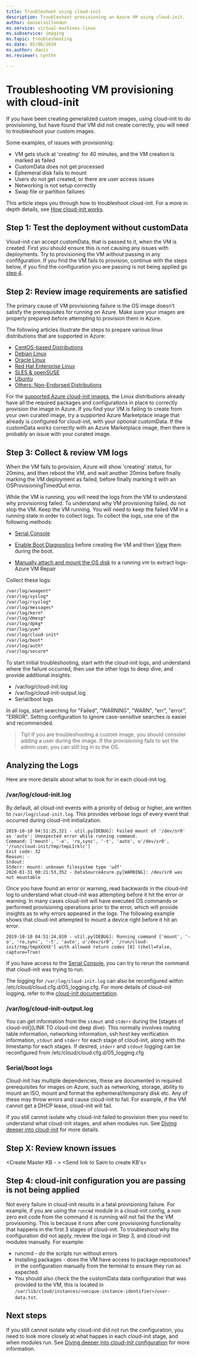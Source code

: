 ```yaml
---
title: Troubleshoot using cloud-init 
description: Troubleshoot provisioning an Azure VM using cloud-init.
author: danielsollondon 
ms.service: virtual-machines-linux
ms.subservice: imaging
ms.topic: troubleshooting
ms.date: 05/06/2020
ms.author: danis
ms.reviewer: cynthn

---
```



# Troubleshooting VM provisioning with cloud-init

If you have been creating generalized custom images, using cloud-init to do provisioning, but have found that VM did not create correctly, you will need to troubleshoot your custom images.

Some examples, of issues with provisioning:
- VM gets stuck at 'creating' for 40 minutes, and the VM creation is marked as failed
- CustomData does not get processed
- Ephemeral disk fails to mount
- Users do not get created, or there are user access issues
- Networking is not setup correctly
- Swap file or partition failures

This article steps you through how to troubleshoot cloud-init. For a more in depth details, see [How cloud-init works](https://msazure.visualstudio.com/AzureWiki/_wiki/wikis/AzureWiki.wiki/53162/cloud-init-deep-dive).

## Step 1: Test the deployment without customData

Vloud-init can accept customData, that is passed to it, when the VM is created. First you should ensure this is not causing any issues with deployments. Try to provisioning the VM without passing in any confifguration. If you find the VM fails to provision, continue with the steps below, if you find the configuration you are passing is not being applied go [step 4](). 

## Step 2: Review image requirements are satisfied
The primary cause of VM provisioning failure is the OS image doesn't satisfy the prerequisites for running on Azure. Make sure your images are properly prepared before attempting to provision them in Azure. 


The following articles illustrate the steps to prepare various linux distributions that are supported in Azure:

- [CentOS-based Distributions](create-upload-centos.md?toc=%2fazure%2fvirtual-machines%2flinux%2ftoc.json)
- [Debian Linux](debian-create-upload-vhd.md?toc=%2fazure%2fvirtual-machines%2flinux%2ftoc.json)
- [Oracle Linux](oracle-create-upload-vhd.md?toc=%2fazure%2fvirtual-machines%2flinux%2ftoc.json)
- [Red Hat Enterprise Linux](redhat-create-upload-vhd.md?toc=%2fazure%2fvirtual-machines%2flinux%2ftoc.json)
- [SLES & openSUSE](suse-create-upload-vhd.md?toc=%2fazure%2fvirtual-machines%2flinux%2ftoc.json)
- [Ubuntu](create-upload-ubuntu.md?toc=%2fazure%2fvirtual-machines%2flinux%2ftoc.json)
- [Others: Non-Endorsed Distributions](create-upload-generic.md?toc=%2fazure%2fvirtual-machines%2flinux%2ftoc.json)

For the [supported Azure cloud-init images](https://docs.microsoft.com/azure/virtual-machines/linux/using-cloud-init), the Linux distributions already have all the required packages and configurations in place to correctly provision the image in Azure. If you find your VM is failing to create from your own curated image, try a supported Azure Marketplace image that already is configured for cloud-init, with your optional customData. If the customData works correctly with an Azure Marketplace image, then there is probably an issue with your curated image.

## Step 3: Collect & review VM logs

When the VM fails to provision, Azure will show 'creating' status, for 20mins, and then reboot the VM, and wait another 20mins before finally marking the VM deployment as failed, before finally marking it with an OSProvisioningTimedOut error.

While the VM is running, you will need the logs from the VM to understand why provisioning failed.  To understand why VM provisioning failed, do not stop the VM. Keep the VM running. You will need to keep the failed VM in a running state in order to collect logs. To collect the logs, use one of the following methods:

- [Serial Console](https://docs.microsoft.com/azure/virtual-machines/linux/serial-console-grub-single-user-mode)

- [Enable Boot Diagnostics](https://docs.microsoft.com/azure/virtual-machines/linux/tutorial-monitor#enable-boot-diagnostics) before creating the VM and then [View](https://docs.microsoft.com/azure/virtual-machines/linux/tutorial-monitor#view-boot-diagnostics) them during the boot.

- [Manually attach and mount the OS disk](https://docs.microsoft.com/azure/virtual-machines/troubleshooting/troubleshoot-recovery-disks-portal-linux) to a running vm to extract logs- Azure VM Repair

Collect these logs:
```bash
/var/log/waagent*
/var/log/syslog*
/var/log/rsyslog*
/var/log/messages*
/var/log/kern*
/var/log/dmesg*
/var/log/dpkg*
/var/log/yum*
/var/log/cloud-init*
/var/log/boot*
/var/log/auth*
/var/log/secure*
```
To start initial troubleshooting, start with the cloud-init logs, and understand where the failure occurred, then use the other logs to deep dive, and provide additional insights. 
* /var/log/cloud-init.log
* /var/log/cloud-init-output.log
* Serial/boot logs

In all logs, start searching for "Failed", "WARNING", "WARN", "err", "error", "ERROR". Setting configuration to ignore case-sensitive searches is easier and recommended. 

> Tip! If you are troubleshooting a custom image, you should consider adding a user during the image. If the provisioning fails to set the admin user, you can still log in to the OS.

## Analyzing the Logs

Here are more details about what to look for in each cloud-init log.

### /var/log/cloud-init.log

By default, all cloud-init events with a priority of debug or higher, are written to `/var/log/cloud-init.log`. This provides verbose logs of every event that occurred during cloud-init initialization. 

```text
2019-10-10 04:51:25,321 - util.py[DEBUG]: Failed mount of '/dev/sr0' as 'auto': Unexpected error while running command.
Command: ['mount', '-o', 'ro,sync', '-t', 'auto', u'/dev/sr0', '/run/cloud-init/tmp/tmpLIrklc']
Exit code: 32
Reason: -
Stdout:
Stderr: mount: unknown filesystem type 'udf'
2020-01-31 00:21:53,352 - DataSourceAzure.py[WARNING]: /dev/sr0 was not mountable
```


Once you have found an error or warning, read backwards in the cloud-init log to understand what cloud-init was attempting before it hit the error or warning. In many cases cloud-init will have executed OS commands or performed provisioning operations prior to the error, which will provide insights as to why errors appeared in the logs. The following example shows that cloud-init attempted to mount a device right before it hit an error.

```output
2019-10-10 04:51:24,010 - util.py[DEBUG]: Running command ['mount', '-o', 'ro,sync', '-t', 'auto', u'/dev/sr0', '/run/cloud-init/tmp/tmpXXXXX'] with allowed return codes [0] (shell=False, capture=True)
```

If you have access to the [Serial Console](https://docs.microsoft.com/azure/virtual-machines/linux/serial-console-grub-single-user-mode), you can try to rerun the command that cloud-init was trying to run.

The logging for `/var/log/cloud-init.log` can also be reconfigured within /etc/cloud/cloud.cfg.d/05_logging.cfg. For more details of cloud-init logging, refer to the [cloud-init documentation](https://cloudinit.readthedocs.io/en/latest/topics/logging.html). 

### /var/log/cloud-init-output.log

You can get information from the `stdout` and `stderr` during the [stages of cloud-init](LINK TO cloud-init deep dive). This normally involves routing table information, networking information, ssh host key verification information, `stdout` and `stderr` for each stage of cloud-init, along with the timestamp for each stages. If desired, `stderr` and `stdout` logging can be reconfigured from /etc/cloud/cloud.cfg.d/05_logging.cfg

### Serial/boot logs 

Cloud-init has multiple dependencies, these are documented in required prerequisites for images on Azure, such as networking, storage, ability to mount an ISO, mount and format the ephemeral/temporary disk etc. Any of these may throw errors and cause cloud-init to fail. For example, if the VM cannot get a DHCP lease, cloud-init will fail.

If you still cannot isolate why cloud-init failed to provision then you need to understand what cloud-init stages, and when modules run. See [Diving deeper into cloud-init]() for more details.

## Step X: Review known issues
<Create Master KB - > <DS>
<Send link to Saim to create KB's>

## Step 4: cloud-init configuration you are passing is not being applied
Not every failure in cloud-init results in a fatal provisioning failure. For example, if you are using the `runcmd` module in a cloud-init config, a non zero exit code from the command it is running will not fail the the VM provisioning. This is because it runs after core provisioning functionality that happens in the first 3 stages of cloud-init. To troubleshoot why the configuration did not apply, review the logs in Step 3, and cloud-init modules manually. For example:

- runcmd - do the scripts run without errors
- Installing packages - does the VM have access to package repositories?
 in the configuration manually from the terminal to ensure they run as expected.
- You should also check the the customData data configuration that was provided to the VM, this is located in `/var/lib/cloud/instances/<unique-instance-identifier>/user-data.txt`.


## Next steps

If you still cannot isolate why cloud-init did not run the configuration, you need to look more closely at what happes in each cloud-init stage, and when modules run. See [Diving deeper into cloud-init configuration](https://msazure.visualstudio.com/AzureWiki/_wiki/wikis/AzureWiki.wiki/53162/cloud-init-deep-dive) for more information. 
